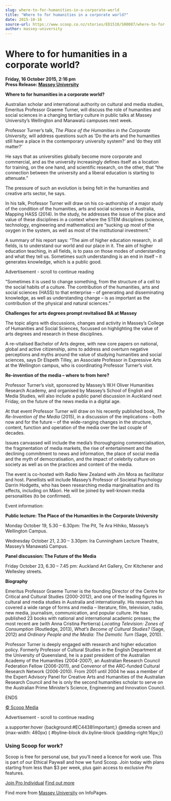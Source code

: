```yaml
---
slug: where-to-for-humanities-in-a-corporate-world
title: "Where to for humanities in a corporate world?"
date: 2015-10-16
source-url: https://www.scoop.co.nz/stories/ED1510/S00087/where-to-for-humanities-in-a-corporate-world.htm
author: massey-university
---
```

Where to for humanities in a corporate world?
=============================================

**Friday, 16 October 2015, 2:16 pm**  
**Press Release: [Massey University](https://info.scoop.co.nz/Massey_University)**

**Where to for humanities in a corporate world?**

Australian scholar and international authority on cultural and media studies, Emeritus Professor Graeme Turner, will discuss the role of humanities and social sciences in a changing tertiary culture in public talks at Massey University’s Wellington and Manawatū campuses next week.

Professor Turner’s talk, _The Place of the Humanities in the Corporate University,_ will address questions such as ‘Do the arts and the humanities still have a place in the contemporary university system?’ and ‘do they still matter?’

He says that as universities globally become more corporate and commercial, and as the university increasingly defines itself as a location for training, on the one hand, and scientific research, on the other, that “the connection between the university and a liberal education is starting to attenuate.”

The pressure of such an evolution is being felt in the humanities and creative arts sector, he says.

In his talk, Professor Turner will draw on his co-authorship of a major study of the condition of the humanities, arts and social sciences in Australia, Mapping HASS (2014). In the study, he addresses the issue of the place and value of these disciplines in a context where the STEM disciplines (science, technology, engineering and mathematics) are “sucking up most of the oxygen in the system, as well as most of the institutional investment.”

A summary of his report says: “The aim of higher education research, in all fields, is to understand our world and our place in it. The aim of higher education teaching, in all fields, is to pass on those modes of understanding and what they tell us. Sometimes such understanding is an end in itself – it generates knowledge, which is a public good.

Advertisement - scroll to continue reading





“Sometimes it is used to change something, from the structure of a cell to the social habits of a culture. The contribution of the humanities, arts and social sciences (HASS) to that enterprise – of generating and disseminating knowledge, as well as understanding change – is as important as the contribution of the physical and natural sciences.”

**Challenges for arts degrees prompt revitalised BA at Massey**

The topic aligns with discussions, changes and activity in Massey’s College of Humanities and Social Sciences, focussed on highlighting the value of arts degrees and research in these disciplines.

A re-vitalised Bachelor of Arts degree, with new core papers on national, global and active citizenship, aims to address and overturn negative perceptions and myths around the value of studying humanities and social sciences, says Dr Elspeth Tilley, an Associate Professor in Expressive Arts at the Wellington campus, who is coordinating Professor Turner’s visit.

**Re-invention of the media – where to from here?**

Professor Turner’s visit, sponsored by Massey’s W.H Oliver Humanities Research Academy, and organised by Massey’s School of English and Media Studies, will also include a public panel discussion in Auckland next Friday, on the future of the news media in a digital age.

At that event Professor Turner will draw on his recently published book, _The Re-Invention of the Media_ (2015), in a discussion of the implications – both now and for the future – of the wide-ranging changes in the structure, content, function and operation of the media over the last couple of decades.

Issues canvassed will include the media’s thoroughgoing commercialisation, the fragmentation of media markets, the rise of entertainment and the declining commitment to news and information, the place of social media and the myth of democratisation, and the impact of celebrity culture on society as well as on the practices and content of the media.

The event is co-hosted with Radio New Zealand with Jim Mora as facilitator and host. Panellists will include Massey’s Professor of Societal Psychology Darrin Hodgetts, who has been researching media marginalisation and its effects, including on Māori. He will be joined by well-known media personalities (to be confirmed).

Event information:

**Public lecture: The Place of the Humanities in the Corporate University**

Monday October 19, 5.30 – 6.30pm: The Pit, Te Ara Hihiko, Massey’s Wellington Campus.

Wednesday October 21, 2.30 – 3.30pm: Ira Cunningham Lecture Theatre, Massey’s Manawatū Campus.

**Panel discussion: The Future of the Media**

Friday October 23, 6.30 – 7.45 pm: Auckland Art Gallery, Cnr Kitchener and Wellesley streets.

**Biography**

Emeritus Professor Graeme Turner is the founding Director of the Centre for Critical and Cultural Studies (2000-2012), and one of the leading figures in cultural and media studies in Australia and internationally. His research has covered a wide range of forms and media – literature, film, television, radio, new media, journalism, communication, and popular culture. He has published 23 books with national and international academic presses; the most recent are (with Anna Cristina Pertierra) _Locating Television:_ _Zones of Consumption_ (Routledge, 2013), _What’s Become of Cultural Studies?_ (Sage, 2012) and _Ordinary People and the Media: The Demotic Turn_ (Sage, 2010).

Professor Turner is deeply engaged with research and higher education policy. Formerly Professor of Cultural Studies in the English Department at the University of Queensland, he is a past president of the Australian Academy of the Humanities (2004-2007), an Australian Research Council Federation Fellow (2006-2011), and Convenor of the ARC-funded Cultural Research Network (2006-2010). From 2001 until 2004 he was a member of the Expert Advisory Panel for Creative Arts and Humanities of the Australian Research Council and he is only the second humanities scholar to serve on the Australian Prime Minister’s Science, Engineering and Innovation Council.

ENDS

[© Scoop Media](http://www.scoop.co.nz/about/terms.html)  

Advertisement - scroll to continue reading



a.supporter:hover {background:#EC4438!important;} @media screen and (max-width: 480px) { #byline-block div.byline-block {padding-right:16px;}}

### Using Scoop for work?

Scoop is free for personal use, but you’ll need a licence for work use. This is part of our Ethical Paywall and how we fund Scoop. Join today with plans starting from less than $3 per week, plus gain access to exclusive _Pro_ features.  
  
[Join Pro Individual](https://pro.scoop.co.nz/Individual/?from=ProIn24) [Find out more](https://pro.scoop.co.nz/using-scoop-for-work/?from=ProIn24)

Find more from [Massey University](https://info.scoop.co.nz/Massey_University) on InfoPages.